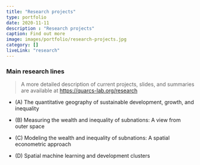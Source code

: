 ```yaml
---
title: "Research projects"
type: portfolio
date: 2020-11-11
description : "Research projects"
caption: Find out more
image: images/portfolio/research-projects.jpg
category: []
liveLink: "research"
---
```



### Main research lines

> A more detailed description of current projects, slides, and summaries are available at <https://quarcs-lab.org/research>

- (A) The quantitative geography of sustainable development, growth, and inequality

- (B) Measuring the wealth and inequality of subnations: A view from outer space

- (C) Modeling the wealth and inequality of subnations: A spatial econometric approach

- (D) Spatial machine learning and development clusters




